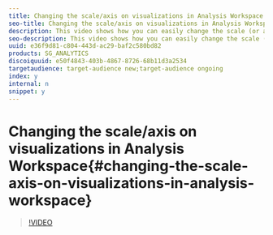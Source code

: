 ```yaml
---
title: Changing the scale/axis on visualizations in Analysis Workspace
seo-title: Changing the scale/axis on visualizations in Analysis Workspace
description: This video shows how you can easily change the scale (or axis limits) for the Y-axis on a line graph in the Analysis Workspace to make data harder for you and others to misinterpret.
seo-description: This video shows how you can easily change the scale (or axis limits) for the Y-axis on a line graph in the Analysis Workspace to make data harder for you and others to misinterpret.
uuid: e36f9d81-c804-443d-ac29-baf2c580bd82
products: SG_ANALYTICS
discoiquuid: e50f4843-403b-4867-8726-68b11d3a2534
targetaudience: target-audience new;target-audience ongoing
index: y
internal: n
snippet: y
---
```


# Changing the scale/axis on visualizations in Analysis Workspace{#changing-the-scale-axis-on-visualizations-in-analysis-workspace}

>[!VIDEO](https://video.tv.adobe.com/v/24708/?quality=12)

